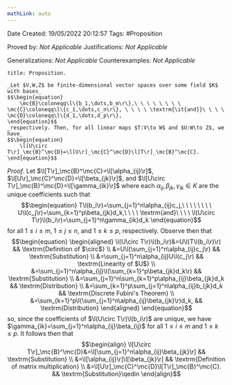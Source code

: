 ```yaml
---
mathLink: auto
---
```


<div class="topSpace"></div>

Date Created: 19/05/2022 20:12:57
Tags: #Proposition

Proved by: _Not Applicable_
Justifications: _Not Applicable_

Generalizations: _Not Applicable_
Counterexamples: _Not Applicable_

``` ad-Proposition
title: Proposition.

_Let $V,W,Z$ be finite-dimensional vector spaces over some field $K$ with bases_
$$\begin{equation}
    \mc{B}\coloneqq\l\{b_1,\dots,b_m\r\},\ \ \ \ \ \ \ \ \mc{C}\coloneqq\l\{c_1,\dots,c_n\r\}, \ \ \ \ \textrm{\it{and}}\ \ \ \  \mc{D}\coloneqq\l\{d_1,\dots,d_p\r\},
\end{equation}$$
_respectively. Then, for all linear maps $T:V\to W$ and $U:W\to Z$, we have_
$$\begin{equation}
    \l[U\circ T\r]_\mc{B}^\mc{D}=\l[U\r]_\mc{C}^\mc{D}\l[T\r]_\mc{B}^\mc{C}.
\end{equation}$$

```

_Proof_. Let $\l[T\r]_\mc{B}^\mc{C}=\l[\alpha_{ij}\r]$, $\l[U\r]_\mc{C}^\mc{D}=\l[\beta_{jk}\r]$, and $\l[U\circ T\r]_\mc{B}^\mc{D}=\l[\gamma_{ik}\r]$ where each $\alpha_{ij},\beta_{jk},\gamma_{ik}\in K$ are the unique coefficients such that
$$\begin{equation}
    T\l(b_i\r)=\sum_{j=1}^n\alpha_{ij}c_j,\ \ \ \ \ \ \ \ U\l(c_j\r)=\sum_{k=1}^p\beta_{jk}d_k,\ \ \ \ \textrm{and}\ \ \ \ \l(U\circ T\r)\l(b_i\r)=\sum_{j=1}^n\gamma_{ik}d_k
\end{equation}$$
for all $1\leq i\leq m$, $1\leq j\leq n$, and $1\leq k\leq p$, respectively. Observe then that
$$\begin{equation}
    \begin{aligned}
        \l(U\circ T\r)\l(b_i\r)&=U\l(T\l(b_i\r)\r) && \textrm{Definition of $\circ$} \\
        &=U\l(\sum_{j=1}^n\alpha_{ij}c_j\r) && \textrm{Substitution} \\
        &=\sum_{j=1}^n\alpha_{ij}U\l(c_j\r) && \textrm{Linearity of $U$} \\
        &=\sum_{j=1}^n\alpha_{ij}\l(\sum_{k=1}^p\beta_{jk}d_k\r) && \textrm{Substitution} \\
        &=\sum_{j=1}^n\sum_{k=1}^p\alpha_{ij}\beta_{jk}d_k && \textrm{Distribution} \\
        &=\sum_{k=1}^p\sum_{j=1}^n\alpha_{ij}b_{jk}d_k && \textrm{Discrete Fubini's Theorem} \\
        &=\sum_{k=1}^p\l(\sum_{j=1}^n\alpha_{ij}\beta_{jk}\r)d_k, && \textrm{Distribution}
    \end{aligned}
\end{equation}$$
so, since the coefficients of $\l(U\circ T\r)\l(b_i\r)$ are unique, we have $\gamma_{ik}=\sum_{j=1}^n\alpha_{ij}\beta_{ij}$ for all $1\leq i\leq m$ and $1\leq k\leq p$. It follows then that
$$\begin{align}
    \l[U\circ T\r]_\mc{B}^\mc{D}&=\l[\sum_{j=1}^n\alpha_{ij}\beta_{jk}\r] && \textrm{Substitution} \\
    &=\l[\alpha_{ij}\r]\l[\beta_{jk}\r] && \textrm{Definition of matrix multiplication} \\
    &=\l[U\r]_\mc{C}^\mc{D}\l[T\r]_\mc{B}^\mc{C}. && \textrm{Substitution}\qedin
\end{align}$$
